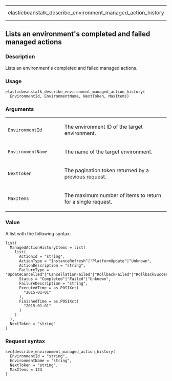 <table style="width: 100%;">
<tbody>
<tr class="odd">
<td>elasticbeanstalk_describe_environment_managed_action_history</td>
<td style="text-align: right;">R Documentation</td>
</tr>
</tbody>
</table>

## Lists an environment's completed and failed managed actions

### Description

Lists an environment's completed and failed managed actions.

### Usage

    elasticbeanstalk_describe_environment_managed_action_history(
      EnvironmentId, EnvironmentName, NextToken, MaxItems)

### Arguments

<table>
<colgroup>
<col style="width: 35%" />
<col style="width: 65%" />
</colgroup>
<tbody>
<tr class="odd">
<td><code
id="elasticbeanstalk_describe_environment_managed_action_history_:_EnvironmentId">EnvironmentId</code></td>
<td><p>The environment ID of the target environment.</p></td>
</tr>
<tr class="even">
<td><code
id="elasticbeanstalk_describe_environment_managed_action_history_:_EnvironmentName">EnvironmentName</code></td>
<td><p>The name of the target environment.</p></td>
</tr>
<tr class="odd">
<td><code
id="elasticbeanstalk_describe_environment_managed_action_history_:_NextToken">NextToken</code></td>
<td><p>The pagination token returned by a previous request.</p></td>
</tr>
<tr class="even">
<td><code
id="elasticbeanstalk_describe_environment_managed_action_history_:_MaxItems">MaxItems</code></td>
<td><p>The maximum number of items to return for a single
request.</p></td>
</tr>
</tbody>
</table>

### Value

A list with the following syntax:

    list(
      ManagedActionHistoryItems = list(
        list(
          ActionId = "string",
          ActionType = "InstanceRefresh"|"PlatformUpdate"|"Unknown",
          ActionDescription = "string",
          FailureType = "UpdateCancelled"|"CancellationFailed"|"RollbackFailed"|"RollbackSuccessful"|"InternalFailure"|"InvalidEnvironmentState"|"PermissionsError",
          Status = "Completed"|"Failed"|"Unknown",
          FailureDescription = "string",
          ExecutedTime = as.POSIXct(
            "2015-01-01"
          ),
          FinishedTime = as.POSIXct(
            "2015-01-01"
          )
        )
      ),
      NextToken = "string"
    )

### Request syntax

    svc$describe_environment_managed_action_history(
      EnvironmentId = "string",
      EnvironmentName = "string",
      NextToken = "string",
      MaxItems = 123
    )
